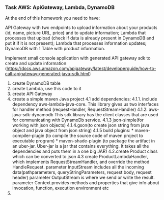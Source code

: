 ### Task AWS: ApiGateway, Lambda, DynamoDB

At the end of this homework you need to have:

  API Gateway with two endpoints to upload information about your products (id, name, picture URL, price) and to update information;
  Lambda that processes that upload (check if data is already present in DynamoDB and put it if it is not present);
  Lambda that processes information updates;
  DynamoDB with 1 Table with product information.         

Implement small console application with generated API gateway sdk to create and update information
(https://docs.aws.amazon.com/apigateway/latest/developerguide/how-to-call-apigateway-generated-java-sdk.html) 

1. create DynamoDB table
2. create Lambda, use this code to it
3. create API Gateway
4. create a simple maven Java project
    4.1 add dependencies:
    4.1.1. include dependency aws-lambda-java-core. 
        This library gives us two interfaces for handler method (requestHandler, RequestStreamHandler)
    4.1.2. aws-java-sdk-dynamodb
        This sdk library has the client classes that are used for communicating with DynamoDb service.
    4.1.3 json-simple(for working with json objects)
    4.1.4.gson(to create json string from java object and java object from json string)
    4.1.5 build plugins:
        * maven- compiler-plugin (to compile the source code  of maven project to executable program)
        * maven-shade-plugin (to package the artifact in an uber-jar.
          Uber-jar is a jar that contains everything. 
          It takes all the dependencies and puts them in a one big JAR)
   4.2.create Product class which can be converted to json
   4.3 create ProductLambdaHandler, which implements RequestStreamHandler, and override the method HandleRequest.
       parameter InputStream includes all the incoming data(pathparameters, queryStringParameters, request body, request header)
       parameter OutputStream is where we send or write the result.
       parameter Context provides methods and properties that give info about invocation, function, execution environment etc
5.
